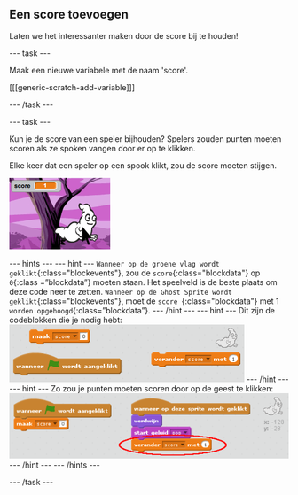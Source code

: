 ## Een score toevoegen

Laten we het interessanter maken door de score bij te houden!

\--- task \---

Maak een nieuwe variabele met de naam 'score'.

[[[generic-scratch-add-variable]]]

\--- /task \---

\--- task \---

Kun je de score van een speler bijhouden? Spelers zouden punten moeten scoren als ze spoken vangen door er op te klikken.

Elke keer dat een speler op een spook klikt, zou de score moeten stijgen.

![Increasing score](images/ghost-score-test.png)

\--- hints \--- \--- hint \--- `Wanneer op de groene vlag wordt geklikt`{:class="blockevents"}, zou de `score`{:class="blockdata"} op `0`{:class =”blockdata”} moeten staan. Het speelveld is de beste plaats om deze code neer te zetten. `Wanneer op de Ghost Sprite wordt geklikt`{:class="blockevents"}, moet de `score `{:class="blockdata"} met 1 `worden opgehoogd`{:class=”blockdata”}. \--- /hint \--- \--- hint \--- Dit zijn de codeblokken die je nodig hebt: ![screenshot](images/ghost-score-blocks.png) \--- /hint \--- \--- hint \--- Zo zou je punten moeten scoren door op de geest te klikken: ![screenshot](images/ghost-score-code.png) \--- /hint \--- \--- /hints \---

\--- /task \---